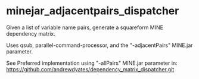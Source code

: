 minejar_adjacentpairs_dispatcher
================================

Given a list of variable name pairs, generate a squareform MINE dependency matrix.

Uses qsub, parallel-command-processor, and the "-adjacentPairs" MINE.jar parameter.

See Preferred implementation using "-allPairs" MINE.jar parameter in:
https://github.com/andrewdyates/dependency_matrix_dispatcher.git